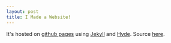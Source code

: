 ```yaml
---
layout: post
title: I Made a Website!
---
```


It's hosted on [github pages](https://pages.github.com/) using
[Jekyll](http://jekyllrb.com) and [Hyde](https://github.com/poole/hyde).
Source [here](https://github.com/mcogswell/mcogswell.github.com).

